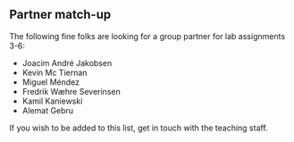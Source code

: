 ## Partner match-up

The following fine folks are looking for a group partner for lab assignments 3-6:

* Joacim André Jakobsen
* Kevin Mc Tiernan
* Miguel Méndez
* Fredrik Wæhre Severinsen
* Kamil Kaniewski
* Alemat Gebru

If you wish to be added to this list, get in touch with the teaching staff.

